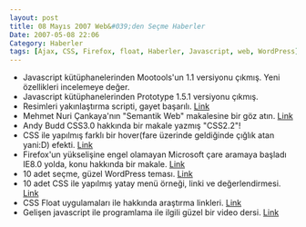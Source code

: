 ```yaml
---
layout: post
title: 08 Mayıs 2007 Web&#039;den Seçme Haberler
Date: 2007-05-08 22:06
Category: Haberler
tags: [Ajax, CSS, Firefox, float, Haberler, Javascript, web, WordPress]
---
```


-   Javascript kütüphanelerinden Mootools'un 1.1 versiyonu çıkmış. Yeni
    özellikleri incelemeye değer. 
-   Javascript kütüphanelerinden Prototype 1.5.1 versiyonu çıkmış.
-   Resimleri yakınlaştırma scripti, gayet başarılı. [Link][2]
-   Mehmet Nuri Çankaya'nın "Semantik Web" makalesine bir göz atın.
    [Link][3]
-   Andy Budd CSS3.0 hakkında bir makale yazmış "CSS2.2"!
-   CSS ile yapılmış farklı bir hover(fare üzerinde geldiğinde çığlık
    atan yani:D) efekti. [Link][5]
-   Firefox'un yükselişine engel olamayan Microsoft çare aramaya başladı
    IE8.0 yolda, konu hakkında bir makale. [Link][6]
-   10 adet seçme, güzel WordPress teması. [Link][7]
-   10 adet CSS ile yapılmış yatay menü örneği, linki ve
    değerlendirmesi. [Link][8]
-   CSS Float uygulamaları ile hakkında araştırma linkleri. [Link][9]
-   Gelişen javascript ile programlama ile ilgili güzel bir video dersi.
    [Link][10]


  [2]: http://valid.tjp.hu/tjpzoom/ "Link"
  [3]: http://www.nuricankaya.com/default.asp?gunluk_id=188 "Link"
  [5]: http://veerle.duoh.com/blog/comments/css_hover_effect/ "Link"
  [6]: http://blogs.zdnet.com/microsoft/?p=416 "Link"
  [7]: http://www.smashingmagazine.com/2007/05/07/10-fresh-elegant-and-clean-wordpress-themes/
    "Link"
  [8]: http://www.nclud.com/sketchbook/horizontal-navigation-nine-ways-to-skin-a-cat
    "Link"
  [9]: http://www.smashingmagazine.com/2007/05/01/css-float-theory-things-you-should-know/
    "Link"
  [10]: http://video.yahoo.com/video/play?vid=cccd4aa02a3993ab06e56af731346f78.1710507
    "Link"
